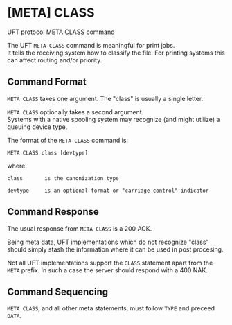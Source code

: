 # [META] CLASS

UFT protocol META CLASS command

The UFT `META CLASS` command is meaningful for print jobs. <br/>
It tells the receiving system how to classify the file.
For printing systems this can affect routing and/or priority.

## Command Format

`META CLASS` takes one argument.
The "class" is usually a single letter.

`META CLASS` optionally takes a second argument. <br/>
Systems with a native spooling system may recognize (and might utilize)
a queuing device type.

The format of the `META CLASS` command is:

    META CLASS class [devtype]

where

    class       is the canonization type

    devtype     is an optional format or "carriage control" indicator

## Command Response

The usual response from `META CLASS` is a 200 ACK.

Being meta data, UFT implementations which do not recognize "class"
should simply stash the information where it can be used in post procesing.

Not all UFT implementations support the `CLASS` statement apart from the
`META` prefix. In such a case the server should respond with a 400 NAK.

## Command Sequencing

`META CLASS`, and all other meta statements, must follow `TYPE`
and preceed `DATA`.


